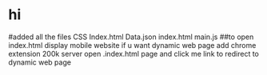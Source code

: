 # hi
 #added all the files 
	 CSS
	 Index.html
	 Data.json
	 index.html
	 main.js
 ##to open index.html 
		  display mobile website 
		  if u want dynamic web page 
		  add chrome extension 200k server
		  open .index.html page 
		  and click me link to redirect to dynamic web page 
